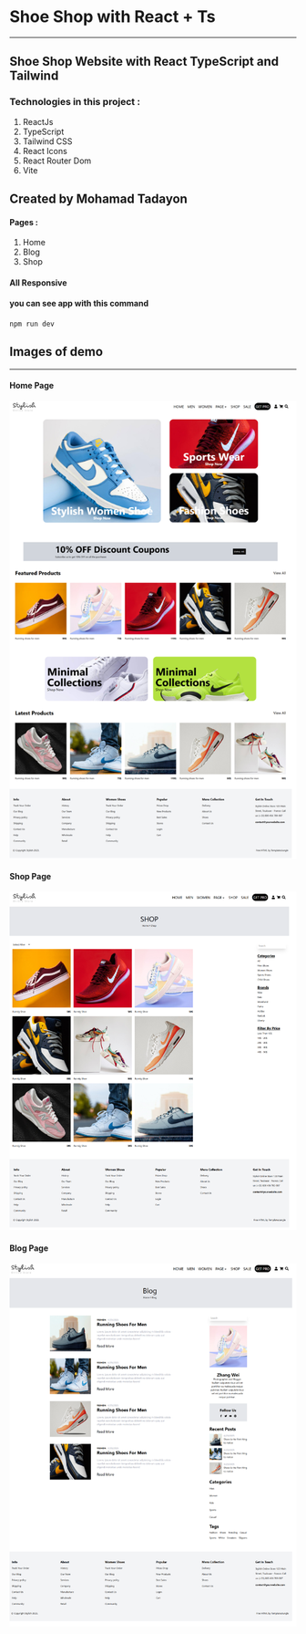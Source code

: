 # Shoe Shop with React + Ts

---

## Shoe Shop Website with React TypeScript and Tailwind

### Technologies in this project :

1. ReactJs
2. TypeScript
3. Tailwind CSS
4. React Icons
5. React Router Dom
6. Vite

## Created by Mohamad Tadayon 

#### Pages : 
1. Home
2. Blog
3. Shop

#### All Responsive

#### you can see app with this command

```
npm run dev
```

## Images of demo

---

#### Home Page

![Home Page](/public/demos/Home.png)

#### Shop Page

![Shop Page](/public/demos/Shop.png)

#### Blog Page

![Blog Page](/public/demos/Blog.png)
